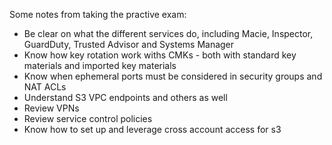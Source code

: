 Some notes from taking the practive exam:

* Be clear on what the different services do, including Macie, Inspector, GuardDuty, Trusted Advisor and Systems Manager
* Know how key rotation work withs CMKs - both with standard key materials and imported key materials
* Know when ephemeral ports must be considered in security groups and NAT ACLs
* Understand S3 VPC endpoints and others as well
* Review VPNs
* Review service control policies
* Know how to set up and leverage cross account access for s3
